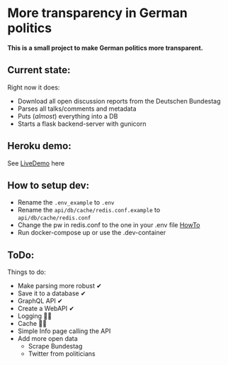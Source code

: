# More transparency in German politics

**This is a small project to make German politics more transparent.**

## Current state:

Right now it does:
 * Download all open discussion reports from the Deutschen Bundestag
 * Parses all talks/comments and metadata
 * Puts (*almost*) everything into a DB
 * Starts a flask backend-server with gunicorn

## Heroku demo:
See [LiveDemo](https://open-representatives.herokuapp.com/graphql) here


## How to setup dev:
 * Rename the ``.env_example`` to ``.env``
 * Rename the ``api/db/cache/redis.conf.example`` to ``api/db/cache/redis.conf``
 * Change the pw in redis.conf to the one in your .env file [HowTo](https://stackink.com/how-to-set-password-for-redis-server/)
 * Run docker-compose up or use the .dev-container

## ToDo:
Things to do:
 * Make parsing more robust ✔
 * Save it to a database ✔
 * GraphQL API ✔
 * Create a WebAPI ✔
 * Logging 🏃‍♂️
 * Cache 🏃‍♂️
 * Simple Info page calling the API
 * Add more open data
    * Scrape Bundestag
    * Twitter from politicians
